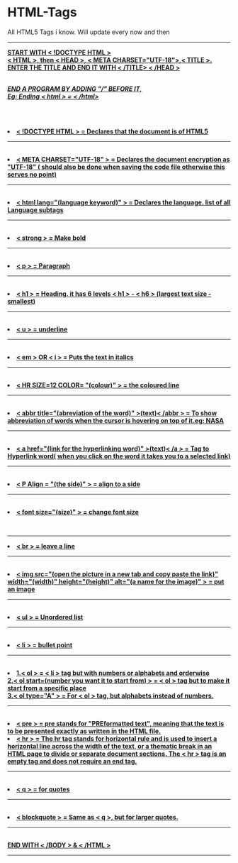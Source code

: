 # HTML-Tags
All HTML5 Tags i know. Will update every now and then

<meta charset="UTF-18">
<html lang="en">
<html>
<head><title>Coding Tags</title></head>

<u><strong><p align="center">
<body>
<HR SIZE=12 COLOR= "GREEN">
<strong><u>
START WITH < !DOCTYPE HTML ><BR>
< HTML >, then < HEAD >, < META CHARSET="UTF-18">,< TITLE >. ENTER THE TITLE AND END IT WITH < /TITLE> < /HEAD >
<br><br></u><em>

END A PROGRAM BY ADDING "/" BEFORE IT, 
<br>
Eg: Ending < html > = < /html>
</strong>
</em>

<br><br>
<li>< !DOCTYPE HTML > = Declares that the document is of HTML5

<hr>
<br>
<li>< META CHARSET="UTF-18" > = Declares the document encryption as "UTF-18" ( should also be done when saving the code file otherwise this serves no point)

<hr>
<br>
<li>< html lang="(language keyword)" > = Declares the language. <a href="https://www.iana.org/assignments/language-subtag-registry/language-subtag-registry
">list of all Language subtags</a>

<hr>
<br>
<li>< strong > = Make bold


<hr>
<br>
<li>< p > = Paragraph

<hr>
<br>
<li>< h1 > = Heading. it has 6 levels < h1 > - < h6 > (largest text size - smallest)

<hr>
<br>
<li>< u > = underline

<hr>
<br>
<li>< em > OR < i > = Puts the text in italics

<hr>
<br>
<li>< HR SIZE=12 COLOR= "(colour)" > = the coloured line

<hr>
<br>
<li>< abbr title="(abreviation of the word)" >(text)< /abbr > = To show abbreviation of words when the cursor is hovering on top of it.eg: <abbr title="National Aeronautics and Space Administration">NASA</abbr>

<hr>
<br>
<li>< a href="(link for the hyperlinking word)" >(text)< /a > = Tag to Hyperlink word( when you click on the word it takes you to a selected link)

<hr>
<br>
<li>< P Align = "(the side)" > = align to a side

<hr>
<br>
<li>< font size="(size)" > = change font size


<br><hr>
<li>< br > = leave a line

<hr>
<br>
<li>< img src="(open the picture in a new tab and copy paste the link)" width="(width)" height="(height)" alt="(a name for the image)" > = put an image

<hr>
<br>
<li>< ul > = Unordered list

<hr>
<br>
<li>< li > = bullet point

<hr>
<br>
<li>1.< ol > = < li > tag but with numbers or alphabets and orderwise

<br>
2.< ol start=(number you want it to start from) > = < ol > tag but to make it start from a specific place
<br>
3.< ol type="A" > = For < ol > tag, but alphabets instead of numbers.

<hr>
<br>
<li>< pre > = pre stands for "PREformatted text", meaning that the text is to be presented exactly as written in the HTML file.

<br>
<li>< hr > = The hr tag stands for horizontal rule and is used to insert a horizontal line across the width of the text, or a thematic break in an HTML page to divide or separate document sections. The < hr > tag is an empty tag and does not require an end tag.

<hr>
<br>
<li>< q > = for quotes

<hr>
<br>
<li>< blockquote > = Same as < q >, but for larger quotes.
<hr>
<br>
<strong><u>END WITH < /BODY > & < /HTML ></u></strong>
<HR SIZE=12 COLOR= "GREEN">
